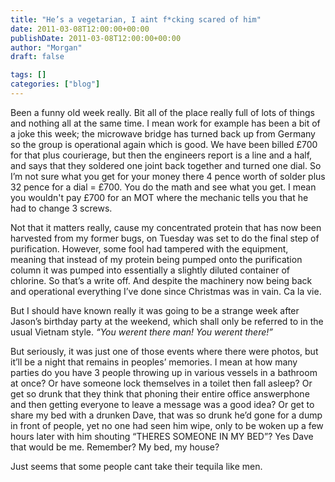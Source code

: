 ```yaml
---
title: "He’s a vegetarian, I aint f*cking scared of him"
date: 2011-03-08T12:00:00+00:00
publishDate: 2011-03-08T12:00:00+00:00
author: "Morgan"
draft: false

tags: []
categories: ["blog"]
---
```


Been a funny old week really.  Bit all of the place really full of lots of things and nothing all at the same time.  I mean work for example has been a bit of a joke this week; the microwave bridge has turned back up from Germany so the group is operational again which is good.  We have been billed £700 for that plus courierage, but then the engineers report is a line and a half, and says that they soldered one joint back together and turned one dial.  So I’m not sure what you get for your money there 4 pence worth of solder plus 32 pence for a dial = £700.  You do the math and see what you get.  I mean you wouldn't pay £700 for an MOT where the mechanic tells you that he had to change 3 screws.

Not that it matters really, cause my concentrated protein that has now been harvested from my former bugs, on Tuesday was set to do the final step of purification.  However, some fool had tampered with the equipment, meaning that instead of my protein being pumped onto the purification column it was pumped into essentially a slightly diluted container of chlorine.  So that’s a write off.  And despite the machinery now being back and operational everything I’ve done since Christmas was in vain.  Ca la vie.

But I should have known really it was going to be a strange week after Jason’s birthday party at the weekend, which shall only be referred to in the usual Vietnam style. *“You werent there man! You werent there!”*

But seriously, it was just one of those events where there were photos, but it’ll be a night that remains in peoples’ memories.  I mean at how many parties do you have 3 people throwing up in various vessels in a bathroom at once? Or have someone lock themselves in a toilet then fall asleep? Or get so drunk that they think that phoning their entire office answerphone and then getting everyone to leave a message was a good idea? Or get to share my bed with a drunken Dave, that was so drunk he’d gone for a dump in front of people, yet no one had seen him wipe, only to be woken up a few hours later with him shouting “THERES SOMEONE IN MY BED”? Yes Dave that would be me.  Remember? My bed, my house?

Just seems that some people cant take their tequila like men.
